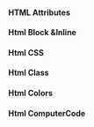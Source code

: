 #### HTML Attributes
#### Html Block &Inline
#### Html CSS
####  Html Class
#### Html Colors
#### Html ComputerCode






